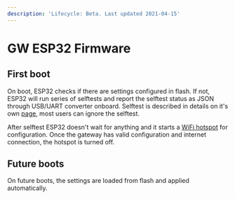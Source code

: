 ```yaml
---
description: 'Lifecycle: Beta. Last updated 2021-04-15'
---
```


# GW ESP32 Firmware

## First boot

On boot, ESP32 checks if there are settings configured in flash. If not, ESP32 will run series of selftests and report the selftest status as JSON through USB/UART converter onboard. Selftest is described in details on it's own [page](gw-esp32-selftest.md), most users can ignore the selftest. 

After selftest ESP32 doesn't wait for anything and it starts a [WiFi hotspot](gw-esp32-wifi-hotspot.md) for configuration. Once the gateway has valid configuration and internet connection, the hotspot is turned off. 

## Future boots

On future boots, the settings are loaded from flash and applied automatically. 



